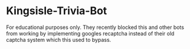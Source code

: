 # Kingsisle-Trivia-Bot
For educational purposes only. They recently blocked this and other bots from working by implementing googles recaptcha instead of their old captcha system which this used to bypass.
